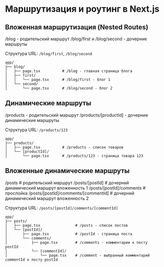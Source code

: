 # Маршрутизация и роутинг в Next.js

## Вложенная маршрутизация (Nested Routes)

/blog - родительский маршрут
/blog/first и /blog/second - дочерние маршруты

Структура URL: `/blog/first`, `/blog/second`

```
app/
├── blog/
│   ├── page.tsx          # /blog - главная страница блога
│   ├── first/
│   │   └── page.tsx      # /blog/first - блог 1
│   └── second/
│       └── page.tsx      # /blog/second - блог 2
```

## Динамические маршруты

/products - родительский маршрут
/products/[productId] - дочерние динамические маршруты

Структура URL: `/products/123`

```
app/
├── products/
│   ├── page.tsx          # /products - список товаров
│   └── [productId]/
│       └── page.tsx      # /products/123 - страница товара 123
```

## Вложенные динамические маршруты

/posts                                # родительский маршрут
/posts/[postId]                       # дочерний динамический маршрут вложенность 1
/posts/[postId]/comments              # прослойка
/posts/[postId]/comments/[commentId]  # дочерний динамический маршрут вложенность 2

Структура URL: `/posts/[postId]/comments/[commentId]`

```
app/
├── posts/
│   ├── page.tsx                # /posts - список постов
│   └── [postId]/
│       ├── page.tsx            # /postId - страница поста
│       └── comments/
│           ├── page.tsx        # /comments - комментарии к посту postId
│           └── [commentId]/
│               └── page.tsx    # /comment - выбранный комментарий commentId к посту postId
```
